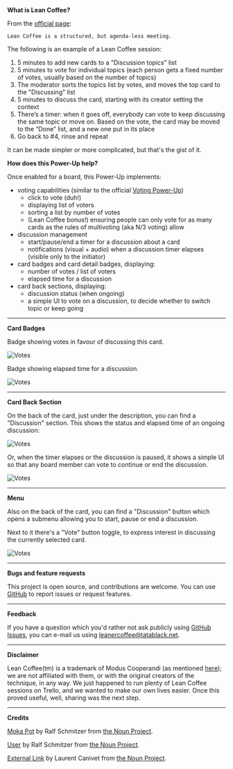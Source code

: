 **What is Lean Coffee?**

From the [official page](https://leancoffee.org/):

    Lean Coffee is a structured, but agenda-less meeting.

The following is an example of a Lean Coffee session:

1. 5 minutes to add new cards to a "Discussion topics" list
2. 5 minutes to vote for individual topics (each person gets a fixed number of votes, usually based on the number of topics)
3. The moderator sorts the topics list by votes, and moves the top card to the "Discussing" list
4. 5 minutes to discuss the card, starting with its creator setting the context
5. There’s a timer: when it goes off, everybody can vote to keep discussing the same topic or move on. Based on the vote, the card may be moved to the “Done” list, and a new one put in its place
6. Go back to #4, rinse and repeat

It can be made simpler or more complicated, but that's the gist of it.

**How does this Power-Up help?**

Once enabled for a board, this Power-Up implements:

- voting capabilities (similar to the official [Voting Power-Up](http://info.trello.com/power-ups/voting))
    - click to vote (duh!)
    - displaying list of voters
    - sorting a list by number of votes
    - (Lean Coffee bonus!) ensuring people can only vote for as many cards as the rules of multivoting (aka N/3 voting) allow
- discussion management
    - start/pause/end a timer for a discussion about a card
    - notifications (visual + audio) when a discussion timer elapses (visible only to the initiator)
- card badges and card detail badges, displaying:
    - number of votes / list of voters
    - elapsed time for a discussion
- card back sections, displaying:
    - discussion status (when ongoing)
    - a simple UI to vote on a discussion, to decide whether to switch topic or keep going

---

**Card Badges**

Badge showing votes in favour of discussing this card.

![Votes][CardBadgeVote]

Badge showing elapsed time for a discussion.

![Votes][CardBadgeElapsed]

---

**Card Back Section**

On the back of the card, just under the description, you can find a "Discussion" section. This shows the status and elapsed time of an ongoing discussion:

![Votes][CardBackSectionOngoing]

Or, when the timer elapses or the discussion is paused, it shows a simple UI so that any board member can vote to continue or end the discussion.

![Votes][CardBackSectionPaused]

---

**Menu**

Also on the back of the card, you can find a "Discussion" button which opens a submenu allowing you to start, pause or end a discussion.

Next to it there's a "Vote" button toggle, to express interest in discussing the currently selected card.

![Votes][PowerUpButtons]

[CardBadgeVote]: https://leaner-coffee.tatablack.net/assets/listings/en/card_badge_vote.png
[CardBadgeElapsed]: https://leaner-coffee.tatablack.net/assets/listings/en/card_badge_elapsed.png
[CardBackSectionOngoing]: https://leaner-coffee.tatablack.net/assets/listings/en/card_back_section_ongoing.png
[CardBackSectionPaused]: https://leaner-coffee.tatablack.net/assets/listings/en/card_back_section_paused.png
[PowerUpButtons]: https://leaner-coffee.tatablack.net/assets/listings/en/power_up_buttons.png

---

**Bugs and feature requests**

This project is open source, and contributions are welcome.
You can use [GitHub](https://github.com/tatablack/leaner-coffee-powerup/issues) to report issues or request features.

---

**Feedback**

If you have a question which you'd rather not ask publicly using [GitHub Issues](https://github.com/tatablack/leaner-coffee-powerup/issues), you can e-mail us using [leanercoffee@tatablack.net](mailto:leanercoffee@tatablack.net).

---

**Disclaimer**

Lean Coffee(tm) is a trademark of Modus Cooperandi (as mentioned [here](https://leancoffee.org/)); we are not affiliated with them, or with the original creators of the technique, in any way. We just happened to run plenty of Lean Coffee sessions on Trello, and we wanted to make our own lives easier. Once this proved useful, well, sharing was the next step.

---

**Credits**

[Moka Pot](https://thenounproject.com/ralfschmitzer/collection/coffee-bar/?i=628401 "Moka Pot") by Ralf Schmitzer from [the Noun Project](http://thenounproject.com/ "The Noun Project").

[User](https://thenounproject.com/icon/user-433684/ "User") by Ralf Schmitzer from [the Noun Project](https://thenounproject.com/ "The Noun Project").

[External Link](https://thenounproject.com/term/external-link/189137/ "External Link") by Laurent Canivet from [the Noun Project](http://thenounproject.com/ "The Noun Project").